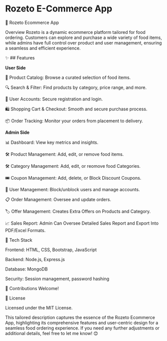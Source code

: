 # Rozeto E-Commerce App
🌟 Rozeto Ecommerce App

Overview
Rozeto is a dynamic ecommerce platform tailored for food ordering. Customers can explore and purchase a wide variety of food items, while admins have full control over product and user management, ensuring a seamless and efficient experience.

✨ ## Features

**User Side**

🛒 Product Catalog: Browse a curated selection of food items.

🔍 Search & Filter: Find products by category, price range, and more.

👤 User Accounts: Secure registration and login.

🛍️ Shopping Cart & Checkout: Smooth and secure purchase process.

📦 Order Tracking: Monitor your orders from placement to delivery.


**Admin Side**

📊 Dashboard: View key metrics and insights.

🛠️ Product Management: Add, edit, or remove food items.

🛠️ Category Management: Add, edit, or reomove food Categories.

🎟️ Coupon Management: Add, delete, or Block Discount Coupons.

👥 User Management: Block/unblock users and manage accounts.

📋 Order Management: Oversee and update orders.

🏷️ Offer Management: Creates Extra Offers on Products and Category.

📈 Sales Report: Admin Can Oversee Detailed Sales Report and Export Into PDF/Excel Formats.






🔧 Tech Stack

Frontend: HTML, CSS, Bootstrap, JavaScript

Backend: Node.js, Express.js

Database: MongoDB

Security: Session management, password hashing

🤝 Contributions Welcome!

📜 License

Licensed under the MIT License.

This tailored description captures the essence of the Rozeto Ecommerce App, highlighting its comprehensive features and user-centric design for a seamless food ordering experience. If you need any further adjustments or additional details, feel free to let me know! 😊

